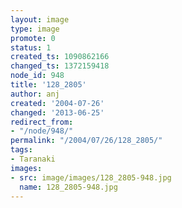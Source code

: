 ```yaml
---
layout: image
type: image
promote: 0
status: 1
created_ts: 1090862166
changed_ts: 1372159418
node_id: 948
title: '128_2805'
author: anj
created: '2004-07-26'
changed: '2013-06-25'
redirect_from:
- "/node/948/"
permalink: "/2004/07/26/128_2805/"
tags:
- Taranaki
images:
- src: image/images/128_2805-948.jpg
  name: 128_2805-948.jpg
---
```


